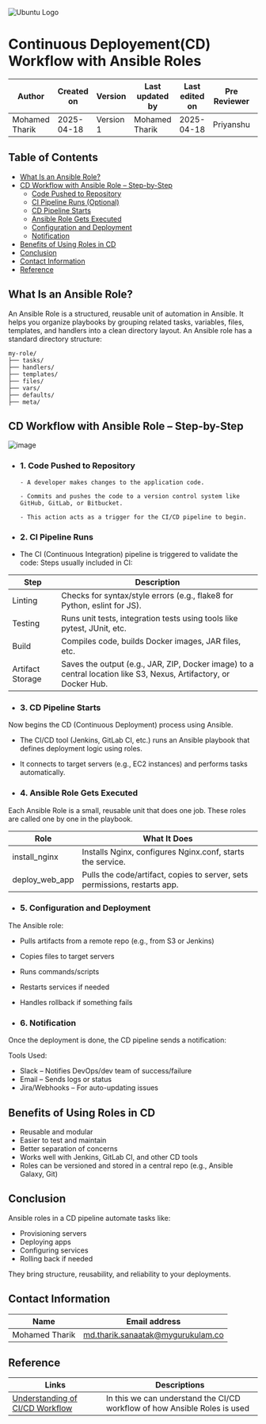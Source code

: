 ![Ubuntu Logo](https://i0.wp.com/blog.knoldus.com/wp-content/uploads/2017/10/ansible_logo.png?fit=1800%2C514&ssl=1)

# **Continuous Deployement(CD) Workflow with Ansible Roles**

| Author         | Created on     | Version         | Last updated by | Last edited on | Pre Reviewer | L0 Reviewer | L1 Reviewer | L2 Reviewer |
|----------------|----------------|-----------------|-----------------|----------------|---------------|-------------|-------------|-------------|
| Mohamed Tharik | 2025-04-18     |     Version 1         | Mohamed Tharik  | 2025-04-18     |Priyanshu | Khushi | Mukul Joshi|Piyush Upadhyay |

## Table of Contents

- [What Is an Ansible Role?](#what-is-an-ansible-role)
- [CD Workflow with Ansible Role – Step-by-Step](#cd-workflow-with-ansible-role--step-by-step)
  - [Code Pushed to Repository](#1-code-pushed-to-repository)
  - [CI Pipeline Runs (Optional)](#2-ci-pipeline-runs-optional)
  - [CD Pipeline Starts](#3-cd-pipeline-starts)
  - [Ansible Role Gets Executed](#4-ansible-role-gets-executed)
  - [Configuration and Deployment](#5-configuration-and-deployment)
  - [Notification](#6-notification)
- [Benefits of Using Roles in CD](#benefits-of-using-roles-in-cd)
- [Conclusion](#conclusion)
- [Contact Information](#contact-information)
- [Reference](#reference)


## **What Is an Ansible Role?**

An Ansible Role is a structured, reusable unit of automation in Ansible. It helps you organize playbooks by grouping related tasks, variables, files, templates, and handlers into a clean directory layout.
An Ansible role has a standard directory structure:
```text
my-role/
├── tasks/
├── handlers/
├── templates/
├── files/
├── vars/
├── defaults/
├── meta/
```
## CD Workflow with Ansible Role – Step-by-Step
![image](https://github.com/user-attachments/assets/722cbe87-cbd3-4d13-ae42-1bc89c923efa)

- ### 1. Code Pushed to Repository
      - A developer makes changes to the application code.

      - Commits and pushes the code to a version control system like GitHub, GitLab, or Bitbucket.

      - This action acts as a trigger for the CI/CD pipeline to begin.

- ### 2. CI Pipeline Runs
- The CI (Continuous Integration) pipeline is triggered to validate the code:
Steps usually included in CI:

|Step | Description|
|------|------------|
|Linting | Checks for syntax/style errors (e.g., flake8 for Python, eslint for JS).|
|Testing | Runs unit tests, integration tests using tools like pytest, JUnit, etc.|
|Build | Compiles code, builds Docker images, JAR files, etc.|
|Artifact Storage | Saves the output (e.g., JAR, ZIP, Docker image) to a central location like S3, Nexus, Artifactory, or Docker Hub.|
  
- ### 3. CD Pipeline Starts
Now begins the CD (Continuous Deployment) process using Ansible.

  - The CI/CD tool (Jenkins, GitLab CI, etc.) runs an Ansible playbook that defines deployment logic using roles.
  - It connects to target servers (e.g., EC2 instances) and performs tasks automatically.


- ### 4. Ansible Role Gets Executed
Each Ansible Role is a small, reusable unit that does one job. These roles are called one by one in the playbook.

|Role | What It Does|
|-------|-------------|
|install_nginx | Installs Nginx, configures Nginx.conf, starts the service.|
|deploy_web_app | Pulls the code/artifact, copies to server, sets permissions, restarts app.|

- ### 5. Configuration and Deployment
The Ansible role:

  - Pulls artifacts from a remote repo (e.g., from S3 or Jenkins)
  - Copies files to target servers
  - Runs commands/scripts
  - Restarts services if needed
  - Handles rollback if something fails

- ### 6. Notification
Once the deployment is done, the CD pipeline sends a notification:

Tools Used:

  - Slack – Notifies DevOps/dev team of success/failure
  - Email – Sends logs or status
  - Jira/Webhooks – For auto-updating issues

## Benefits of Using Roles in CD
- Reusable and modular
- Easier to test and maintain
- Better separation of concerns
- Works well with Jenkins, GitLab CI, and other CD tools
- Roles can be versioned and stored in a central repo (e.g., Ansible Galaxy, Git)

## Conclusion
Ansible roles in a CD pipeline automate tasks like:

- Provisioning servers
- Deploying apps
- Configuring services
- Rolling back if needed

They bring structure, reusability, and reliability to your deployments.

## Contact Information

| Name | Email address         |
|------|------------------------|
| Mohamed Tharik  | md.tharik.sanaatak@mygurukulam.co    |

## Reference

| Links                                                                                                                                                                                                                     | Descriptions                                                                                              |
|---------------------------------------------------------------------------------------------------------------------------------------------------------------------------------------------------------------------------|-----------------------------------------------------------------------------------------------------------|
|[Understanding of CI/CD Workflow](https://medium.com/@shadaabsikander/ci-cd-pipeline-with-jenkins-ansible-git-apache-7e624dbac00b) |In this we can understand the CI/CD workflow of how Ansible Roles is used| 

